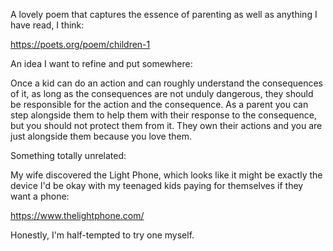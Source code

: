 A lovely poem that captures the essence of parenting as well as anything I have
read, I think:

https://poets.org/poem/children-1

An idea I want to refine and put somewhere:

Once a kid can do an action and can roughly understand the consequences of it,
as long as the consequences are not unduly dangerous, they should be
responsible for the action and the consequence. As a parent you can step
alongside them to help them with their response to the consequence, but you
should not protect them from it. They own their actions and you are just
alongside them because you love them.

Something totally unrelated:

My wife discovered the Light Phone, which looks like it might be exactly the
device I'd be okay with my teenaged kids paying for themselves if they want a
phone:

https://www.thelightphone.com/

Honestly, I'm half-tempted to try one myself.
